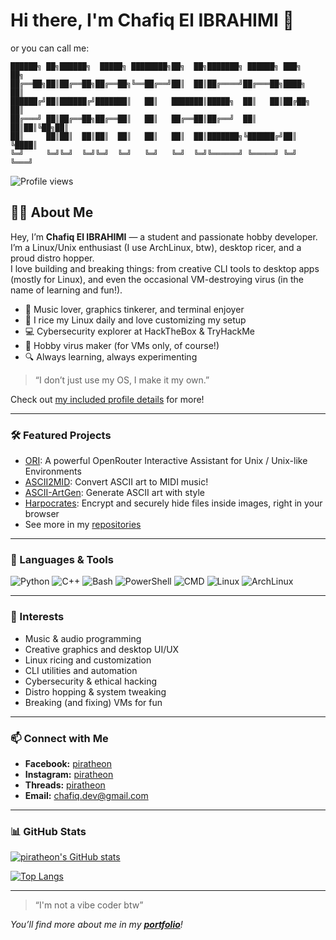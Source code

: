 # Hi there, I'm Chafiq El IBRAHIMI 👋
or you can call me:
```ASCII
██████╗ ██╗██████╗  █████╗ ████████╗██╗  ██╗███████╗ ██████╗ ███╗   ██╗
██╔══██╗██║██╔══██╗██╔══██╗╚══██╔══╝██║  ██║██╔════╝██╔═══██╗████╗  ██║
██████╔╝██║██████╔╝███████║   ██║   ███████║█████╗  ██║   ██║██╔██╗ ██║
██╔═══╝ ██║██╔══██╗██╔══██║   ██║   ██╔══██║██╔══╝  ██║   ██║██║╚██╗██║
██║     ██║██║  ██║██║  ██║   ██║   ██║  ██║███████╗╚██████╔╝██║ ╚████║
╚═╝     ╚═╝╚═╝  ╚═╝╚═╝  ╚═╝   ╚═╝   ╚═╝  ╚═╝╚══════╝ ╚═════╝ ╚═╝  ╚═══╝                                                                            
```                                                                                                                                                             
![Profile views](https://komarev.com/ghpvc/?username=piratheon&color=brightgreen)

## 👨‍💻 About Me

Hey, I’m **Chafiq El IBRAHIMI** — a student and passionate hobby developer.  
I’m a Linux/Unix enthusiast (I use ArchLinux, btw), desktop ricer, and a proud distro hopper.  
I love building and breaking things: from creative CLI tools to desktop apps (mostly for Linux), and even the occasional VM-destroying virus (in the name of learning and fun!).

- 🎵 Music lover, graphics tinkerer, and terminal enjoyer
- 🐧 I rice my Linux daily and love customizing my setup
- 💻 Cybersecurity explorer at HackTheBox & TryHackMe
- 🦠 Hobby virus maker (for VMs only, of course!)
- 🔍 Always learning, always experimenting

> “I don’t just use my OS, I make it my own.”

Check out [my included profile details](./about_me.md) for more!

---

### 🛠️ Featured Projects

- [ORI](https://github.com/piratheon/ORI): A powerful OpenRouter Interactive Assistant for Unix / Unix-like Environments
- [ASCII2MID](https://github.com/piratheon/ASCII2MID): Convert ASCII art to MIDI music!
- [ASCII-ArtGen](https://github.com/piratheon/ASCII-ArtGen): Generate ASCII art with style
- [Harpocrates](https://github.com/piratheon/Harpocrates): Encrypt and securely hide files inside images, right in your browser
- See more in my [repositories](https://github.com/piratheon?tab=repositories)

---

### 🔧 Languages & Tools

![Python](https://img.shields.io/badge/Python-3776AB?style=for-the-badge&logo=python&logoColor=white)
![C++](https://img.shields.io/badge/C++-00599C?style=for-the-badge&logo=cplusplus&logoColor=white)
![Bash](https://img.shields.io/badge/Bash-121011?style=for-the-badge&logo=gnubash&logoColor=white)
![PowerShell](https://img.shields.io/badge/Powershell-5391FE?style=for-the-badge&logo=powershell&logoColor=white)
![CMD](https://img.shields.io/badge/CMD-000000?style=for-the-badge&logo=windows&logoColor=white)
![Linux](https://img.shields.io/badge/Linux-FCC624?style=for-the-badge&logo=linux&logoColor=black)
![ArchLinux](https://img.shields.io/badge/ArchLinux-1793D1?style=for-the-badge&logo=archlinux&logoColor=white)

---

### 🎸 Interests

- Music & audio programming
- Creative graphics and desktop UI/UX
- Linux ricing and customization
- CLI utilities and automation
- Cybersecurity & ethical hacking
- Distro hopping & system tweaking
- Breaking (and fixing) VMs for fun

---

### 📫 Connect with Me

- **Facebook:** [piratheon](https://facebook.com/piratheon)
- **Instagram:** [piratheon](https://instagram.com/piratheon)
- **Threads:** [piratheon](https://threads.net/@piratheon)
- **Email:** chafiq.dev@gmail.com

---

### 📊 GitHub Stats

[![piratheon's GitHub stats](https://github-readme-stats.vercel.app/api?username=piratheon&show_icons=true&theme=radical&hide_border=true&include_all_commits=true&count_private=true)](https://github.com/piratheon)

[![Top Langs](https://github-readme-stats.vercel.app/api/top-langs/?username=piratheon&layout=compact&theme=radical&hide_border=true)](https://github.com/piratheon)

---

> “I'm not a vibe coder btw”

_You’ll find more about me in my [**portfolio**](https://piratheon.github.io/piratheon/)!_
